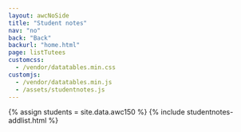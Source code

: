 ```yaml
---
layout: awcNoSide
title: "Student notes"
nav: "no"
back: "Back"
backurl: "home.html"
page: listTutees
customcss:
  - /vendor/datatables.min.css
customjs:
  - /vendor/datatables.min.js
  - /assets/studentnotes.js
---
```


{% assign students = site.data.awc150 %}
{% include studentnotes-addlist.html %}
